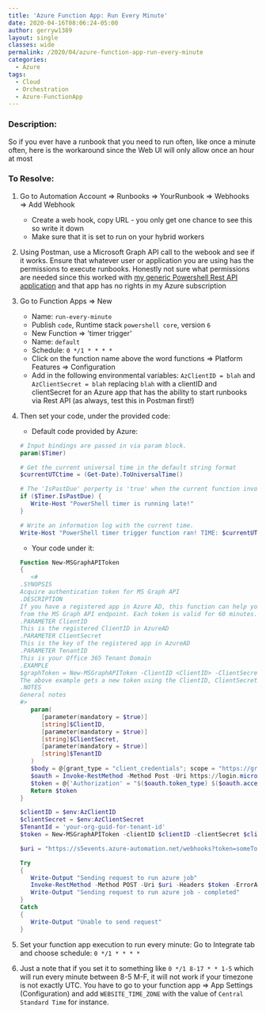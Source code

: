 ```yaml
---
title: 'Azure Function App: Run Every Minute'
date: 2020-04-16T08:06:24-05:00
author: gerryw1389
layout: single
classes: wide
permalink: /2020/04/azure-function-app-run-every-minute
categories:
  - Azure
tags:
  - Cloud
  - Orchestration
  - Azure-FunctionApp
---
```

<!--more-->

### Description:

So if you ever have a runbook that you need to run often, like once a minute often, here is the workaround since the Web UI will only allow once an hour at most

### To Resolve:

1. Go to Automation Account => Runbooks => YourRunbook => Webhooks => Add Webhook
   - Create a web hook, copy URL - you only get one chance to see this so write it down
   - Make sure that it is set to run on your hybrid workers

2. Using Postman, use a Microsoft Graph API call to the webook and see if it works. Ensure that whatever user or application you are using has the permissions to execute runbooks. Honestly not sure what permissions are needed since this worked with [my generic Powershell Rest API application](https://automationadmin.com/2020/01/azure-create-ps-app/) and that app has no rights in my Azure subscription

3. Go to Function Apps => New

   - Name: `run-every-minute`
   - Publish `code`, Runtime stack `powershell core`, version `6`
   - New Function => 'timer trigger'
   - Name: `default`
   - Schedule: `0 */1 * * * *`
   - Click on the function name above the word functions => Platform Features => Configuration
   - Add in the following environmental variables: `AzClientID = blah` and `AzClientSecret = blah` replacing `blah` with a clientID and clientSecret for an Azure app that has the ability to start runbooks via Rest API (as always, test this in Postman first!)

4. Then set your code, under the provided code:

   - Default code provided by Azure:

   ```powershell
   # Input bindings are passed in via param block.
   param($Timer)

   # Get the current universal time in the default string format
   $currentUTCtime = (Get-Date).ToUniversalTime()

   # The 'IsPastDue' porperty is 'true' when the current function invocation is later than scheduled.
   if ($Timer.IsPastDue) {
      Write-Host "PowerShell timer is running late!"
   }

   # Write an information log with the current time.
   Write-Host "PowerShell timer trigger function ran! TIME: $currentUTCtime"
   ```

   - Your code under it:

   ```powershell
   Function New-MSGraphAPIToken
   {
      <#
   .SYNOPSIS
   Acquire authentication token for MS Graph API
   .DESCRIPTION
   If you have a registered app in Azure AD, this function can help you get the authentication token
   from the MS Graph API endpoint. Each token is valid for 60 minutes.
   .PARAMETER ClientID
   This is the registered ClientID in AzureAD
   .PARAMETER ClientSecret
   This is the key of the registered app in AzureAD
   .PARAMETER TenantID
   This is your Office 365 Tenant Domain
   .EXAMPLE
   $graphToken = New-MSGraphAPIToken -ClientID <ClientID> -ClientSecret <ClientSecret> -TenantID <TenantID>
   The above example gets a new token using the ClientID, ClientSecret and TenantID combination
   .NOTES
   General notes
   #>
      param(
         [parameter(mandatory = $true)]
         [string]$ClientID,
         [parameter(mandatory = $true)]
         [string]$ClientSecret,
         [parameter(mandatory = $true)]
         [string]$TenantID
      )
      $body = @{grant_type = "client_credentials"; scope = "https://graph.microsoft.com/.default"; client_id = $ClientID; client_secret = $ClientSecret }
      $oauth = Invoke-RestMethod -Method Post -Uri https://login.microsoftonline.com/$TenantID/oauth2/v2.0/token -Body $body
      $token = @{'Authorization' = "$($oauth.token_type) $($oauth.access_token)" }    
      Return $token
   }

   $clientID = $env:AzClientID
   $clientSecret = $env:AzClientSecret
   $TenantId = 'your-org-guid-for-tenant-id'
   $token = New-MSGraphAPIToken -clientID $clientID -clientSecret $clientSecret -tenantID $tenantID

   $uri = "https://s5events.azure-automation.net/webhooks?token=someToken"

   Try
   {
      Write-Output "Sending request to run azure job"
      Invoke-RestMethod -Method POST -Uri $uri -Headers $token -ErrorAction Stop
      Write-Output "Sending request to run azure job - completed"
   }
   Catch
   {
      Write-Output "Unable to send request"
   }
   ```

5. Set your function app execution to run every minute: Go to Integrate tab and choose schedule: `0 */1 * * * *`

6. Just a note that if you set it to something like `0 */1 8-17 * * 1-5` which will run every minute between 8-5 M-F, it will not work if your timezone is not exactly UTC. You have to go to your function app => App Settings (Configuration) and add `WEBSITE_TIME_ZONE` with the value of `Central Standard Time` for instance.
